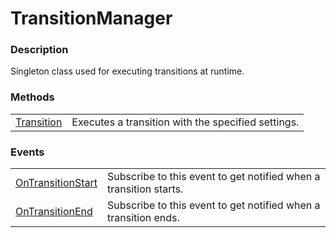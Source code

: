 TransitionManager
===

### Description
Singleton class used for executing transitions at runtime.

### Methods
|||
| - | - |
| [Transition](Transition.md) | Executes a transition with the specified settings. |

### Events
|||
|-|-|
| [OnTransitionStart](OnTransitionStart.md) | Subscribe to this event to get notified when a transition starts. |
| [OnTransitionEnd](OnTransitionEnd.md) | Subscribe to this event to get notified when a transition ends. |
